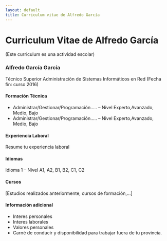 ```yaml
---
layout: default
title: Curriculum vitae de Alfredo García
---
```


# Curriculum Vitae de Alfredo García
(Este curriculum es una actividad escolar)

### Alfredo García García
Técnico Superior Administración de Sistemas Informáticos en Red (Fecha fin: curso 2016)

#### Formación Técnica
- Administrar/Gestionar/Programación..... – Nivel Experto,Avanzado, Medio, Bajo
- Administrar/Gestionar/Programación..... – Nivel Experto,Avanzado, Medio, Bajo

#### Experiencia Laboral
Resume tu experiencia laboral

#### Idiomas
Idioma 1 – Nivel A1, A2, B1, B2, C1, C2

#### Cursos
[Estudios realizados anteriormente, cursos de formación,...]

#### Información adicional
- Interes personales
- Interes laborales
- Valores personales
- Carné de conducir y disponibilidad para trabajar fuera de tu provincia.
